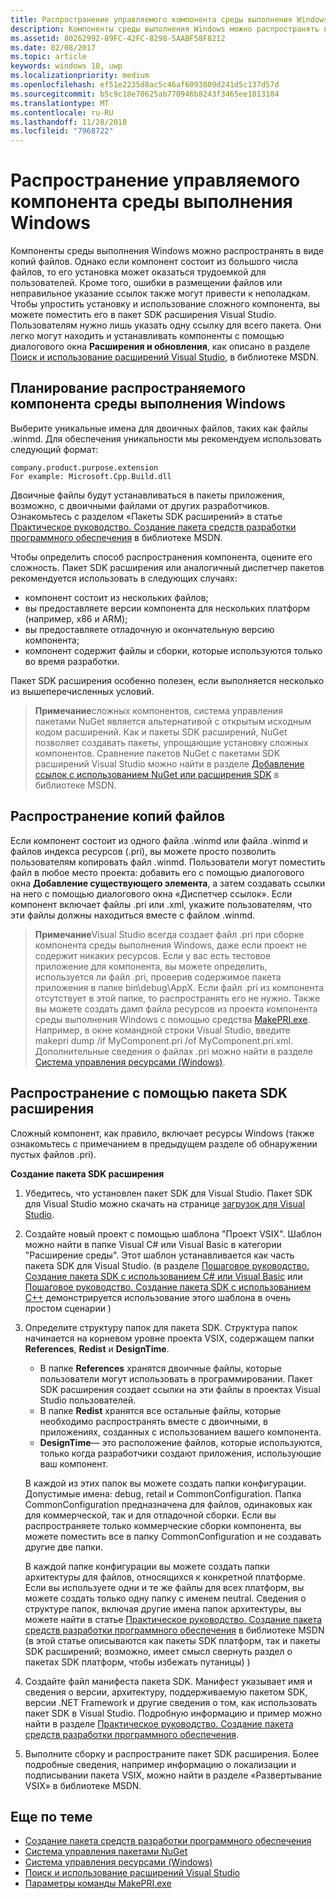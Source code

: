 ```yaml
---
title: Распространение управляемого компонента среды выполнения Windows
description: Компоненты среды выполнения Windows можно распространять в виде копий файлов.
ms.assetid: 80262992-89FC-42FC-8298-5AABF58F8212
ms.date: 02/08/2017
ms.topic: article
keywords: windows 10, uwp
ms.localizationpriority: medium
ms.openlocfilehash: ef51e2235d8ac5c46af6093809d241d5c137d57d
ms.sourcegitcommit: b5c9c18e70625ab770946b8243f3465ee1013184
ms.translationtype: MT
ms.contentlocale: ru-RU
ms.lasthandoff: 11/28/2018
ms.locfileid: "7968722"
---
```

# <a name="distributing-a-managed-windows-runtime-component"></a>Распространение управляемого компонента среды выполнения Windows



Компоненты среды выполнения Windows можно распространять в виде копий файлов. Однако если компонент состоит из большого числа файлов, то его установка может оказаться трудоемкой для пользователей. Кроме того, ошибки в размещении файлов или неправильное указание ссылок также могут привести к неполадкам. Чтобы упростить установку и использование сложного компонента, вы можете поместить его в пакет SDK расширения Visual Studio. Пользователям нужно лишь указать одну ссылку для всего пакета. Они легко могут находить и устанавливать компоненты с помощью диалогового окна **Расширения и обновления**, как описано в разделе [Поиск и использование расширений Visual Studio](https://msdn.microsoft.com/library/vstudio/dd293638.aspx), в библиотеке MSDN.

## <a name="planning-a-distributable-windows-runtime-component"></a>Планирование распространяемого компонента среды выполнения Windows

Выберите уникальные имена для двоичных файлов, таких как файлы .winmd. Для обеспечения уникальности мы рекомендуем использовать следующий формат:

``` syntax
company.product.purpose.extension
For example: Microsoft.Cpp.Build.dll
```

Двоичные файлы будут устанавливаться в пакеты приложения, возможно, с двоичными файлами от других разработчиков. Ознакомьтесь с разделом «Пакеты SDK расширений» в статье [Практическое руководство. Создание пакета средств разработки программного обеспечения](https://msdn.microsoft.com/library/hh768146.aspx) в библиотеке MSDN.

Чтобы определить способ распространения компонента, оцените его сложность. Пакет SDK расширения или аналогичный диспетчер пакетов рекомендуется использовать в следующих случаях:

-   компонент состоит из нескольких файлов;
-   вы предоставляете версии компонента для нескольких платформ (например, x86 и ARM);
-   вы предоставляете отладочную и окончательную версию компонента;
-   компонент содержит файлы и сборки, которые используются только во время разработки.

Пакет SDK расширения особенно полезен, если выполняется несколько из вышеперечисленных условий.

> **Примечание**сложных компонентов, система управления пакетами NuGet является альтернативой с открытым исходным кодом расширений. Как и пакеты SDK расширений, NuGet позволяет создавать пакеты, упрощающие установку сложных компонентов. Сравнение пакетов NuGet с пакетами SDK расширений Visual Studio можно найти в разделе [Добавление ссылок с использованием NuGet или расширения SDK](https://msdn.microsoft.com/library/jj161096.aspx) в библиотеке MSDN.

## <a name="distribution-by-file-copy"></a>Распространение копий файлов

Если компонент состоит из одного файла .winmd или файла .winmd и файлов индекса ресурсов (.pri), вы можете просто позволить пользователям копировать файл .winmd. Пользователи могут поместить файл в любое место проекта: добавить его с помощью диалогового окна **Добавление существующего элемента**, а затем создавать ссылки на него с помощью диалогового окна «Диспетчер ссылок». Если компонент включает файлы .pri или .xml, укажите пользователям, что эти файлы должны находиться вместе с файлом .winmd.

> **Примечание**Visual Studio всегда создает файл .pri при сборке компонента среды выполнения Windows, даже если проект не содержит никаких ресурсов. Если у вас есть тестовое приложение для компонента, вы можете определить, используется ли файл .pri, проверив содержимое пакета приложения в папке bin\\debug\\AppX. Если файл .pri из компонента отсутствует в этой папке, то распространять его не нужно. Также вы можете создать дамп файла ресурсов из проекта компонента среды выполнения Windows с помощью средства [MakePRI.exe](https://msdn.microsoft.com/library/windows/apps/jj552945.aspx). Например, в окне командной строки Visual Studio, введите makepri dump /if MyComponent.pri /of MyComponent.pri.xml. Дополнительные сведения о файлах .pri можно найти в разделе [Система управления ресурсами (Windows)](https://msdn.microsoft.com/library/windows/apps/jj552947.aspx).

## <a name="distribution-by-extension-sdk"></a>Распространение с помощью пакета SDK расширения

Сложный компонент, как правило, включает ресурсы Windows (также ознакомьтесь с примечанием в предыдущем разделе об обнаружении пустых файлов .pri).

**Создание пакета SDK расширения**

1.  Убедитесь, что установлен пакет SDK для Visual Studio. Пакет SDK для Visual Studio можно скачать на странице [загрузок для Visual Studio](https://www.visualstudio.com/downloads/download-visual-studio-vs).
2.  Создайте новый проект с помощью шаблона "Проект VSIX". Шаблон можно найти в папке Visual C# или Visual Basic в категории "Расширение среды". Этот шаблон устанавливается как часть пакета SDK для Visual Studio. (в разделе [Пошаговое руководство. Создание пакета SDK с использованием C# или Visual Basic](https://msdn.microsoft.com/library/jj127119.aspx) или [Пошаговое руководство. Создание пакета SDK с использованием C++](https://msdn.microsoft.com/library/jj127117.aspx) демонстрируется использование этого шаблона в очень простом сценарии )
3.  Определите структуру папок для пакета SDK. Структура папок начинается на корневом уровне проекта VSIX, содержащем папки **References**, **Redist** и **DesignTime**.

    -   В папке **References** хранятся двоичные файлы, которые пользователи могут использовать в программировании. Пакет SDK расширения создает ссылки на эти файлы в проектах Visual Studio пользователей.
    -   В папке **Redist** хранятся все остальные файлы, которые необходимо распространять вместе с двоичными, в приложениях, созданных с использованием вашего компонента.
    -   **DesignTime**— это расположение файлов, которые используются, только когда разработчики создают приложения, использующие ваш компонент.

    В каждой из этих папок вы можете создать папки конфигурации. Допустимые имена: debug, retail и CommonConfiguration. Папка CommonConfiguration предназначена для файлов, одинаковых как для коммерческой, так и для отладочной сборки. Если вы распространяете только коммерческие сборки компонента, вы можете поместить все в папку CommonConfiguration и не создавать другие две папки.

    В каждой папке конфигурации вы можете создать папки архитектуры для файлов, относящихся к конкретной платформе. Если вы используете одни и те же файлы для всех платформ, вы можете создать только одну папку с именем neutral. Сведения о структуре папок, включая другие имена папок архитектуры, вы можете найти в статье [Практическое руководство. Создание пакета средств разработки программного обеспечения](https://msdn.microsoft.com/library/hh768146.aspx) в библиотеке MSDN (в этой статье описываются как пакеты SDK платформ, так и пакеты SDK расширений; возможно, имеет смысл свернуть раздел о пакетах SDK платформ, чтобы избежать путаницы) )

4.  Создайте файл манифеста пакета SDK. Манифест указывает имя и сведения о версии, архитектуру, поддерживаемую пакетом SDK, версии .NET Framework и другие сведения о том, как использовать пакет SDK в Visual Studio. Подробную информацию и пример можно найти в разделе [Практическое руководство. Создание пакета средств разработки программного обеспечения](https://msdn.microsoft.com/library/hh768146.aspx).
5.  Выполните сборку и распространите пакет SDK расширения. Более подробные сведения, например информацию о локализации и подписывании пакета VSIX, можно найти в разделе «Развертывание VSIX» в библиотеке MSDN.

## <a name="related-topics"></a>Еще по теме

* [Создание пакета средств разработки программного обеспечения](https://msdn.microsoft.com/library/hh768146.aspx)
* [Система управления пакетами NuGet](https://github.com/NuGet/Home)
* [Система управления ресурсами (Windows)](https://msdn.microsoft.com/library/windows/apps/jj552947.aspx)
* [Поиск и использование расширений Visual Studio](https://msdn.microsoft.com/library/dd293638.aspx)
* [Параметры команды MakePRI.exe](https://msdn.microsoft.com/library/windows/apps/jj552945.aspx)
